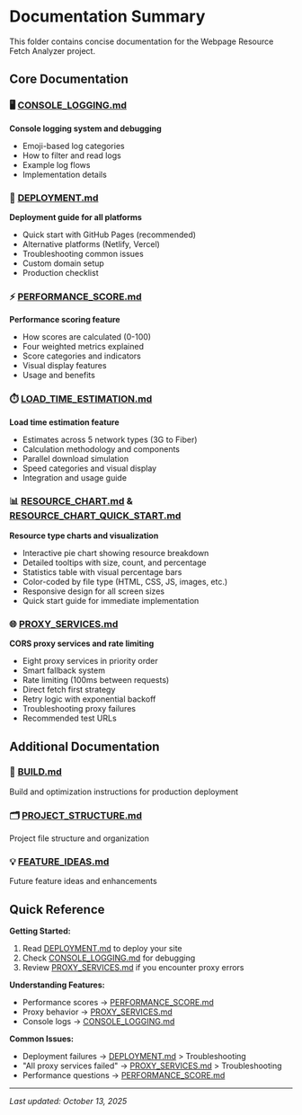 # Documentation Summary

This folder contains concise documentation for the Webpage Resource Fetch Analyzer project.

## Core Documentation

### 🖥️ [CONSOLE_LOGGING.md](CONSOLE_LOGGING.md)
**Console logging system and debugging**
- Emoji-based log categories
- How to filter and read logs
- Example log flows
- Implementation details

### 🚀 [DEPLOYMENT.md](DEPLOYMENT.md)
**Deployment guide for all platforms**
- Quick start with GitHub Pages (recommended)
- Alternative platforms (Netlify, Vercel)
- Troubleshooting common issues
- Custom domain setup
- Production checklist

### ⚡ [PERFORMANCE_SCORE.md](PERFORMANCE_SCORE.md)
**Performance scoring feature**
- How scores are calculated (0-100)
- Four weighted metrics explained
- Score categories and indicators
- Visual display features
- Usage and benefits

### ⏱️ [LOAD_TIME_ESTIMATION.md](LOAD_TIME_ESTIMATION.md)
**Load time estimation feature**
- Estimates across 5 network types (3G to Fiber)
- Calculation methodology and components
- Parallel download simulation
- Speed categories and visual display
- Integration and usage guide

### 📊 [RESOURCE_CHART.md](RESOURCE_CHART.md) & [RESOURCE_CHART_QUICK_START.md](RESOURCE_CHART_QUICK_START.md)
**Resource type charts and visualization**
- Interactive pie chart showing resource breakdown
- Detailed tooltips with size, count, and percentage
- Statistics table with visual percentage bars
- Color-coded by file type (HTML, CSS, JS, images, etc.)
- Responsive design for all screen sizes
- Quick start guide for immediate implementation

### 🌐 [PROXY_SERVICES.md](PROXY_SERVICES.md)
**CORS proxy services and rate limiting**
- Eight proxy services in priority order
- Smart fallback system
- Rate limiting (100ms between requests)
- Direct fetch first strategy
- Retry logic with exponential backoff
- Troubleshooting proxy failures
- Recommended test URLs

## Additional Documentation

### 🔨 [BUILD.md](BUILD.md)
Build and optimization instructions for production deployment

### 🗂️ [PROJECT_STRUCTURE.md](PROJECT_STRUCTURE.md)
Project file structure and organization

### 💡 [FEATURE_IDEAS.md](FEATURE_IDEAS.md)
Future feature ideas and enhancements

## Quick Reference

**Getting Started:**
1. Read [DEPLOYMENT.md](DEPLOYMENT.md) to deploy your site
2. Check [CONSOLE_LOGGING.md](CONSOLE_LOGGING.md) for debugging
3. Review [PROXY_SERVICES.md](PROXY_SERVICES.md) if you encounter proxy errors

**Understanding Features:**
- Performance scores → [PERFORMANCE_SCORE.md](PERFORMANCE_SCORE.md)
- Proxy behavior → [PROXY_SERVICES.md](PROXY_SERVICES.md)
- Console logs → [CONSOLE_LOGGING.md](CONSOLE_LOGGING.md)

**Common Issues:**
- Deployment failures → [DEPLOYMENT.md](DEPLOYMENT.md) > Troubleshooting
- "All proxy services failed" → [PROXY_SERVICES.md](PROXY_SERVICES.md) > Troubleshooting
- Performance questions → [PERFORMANCE_SCORE.md](PERFORMANCE_SCORE.md)

---

*Last updated: October 13, 2025*
